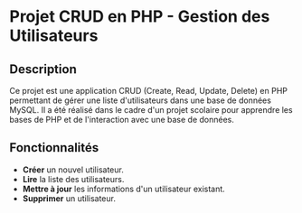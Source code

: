# Projet CRUD en PHP - Gestion des Utilisateurs

## Description
Ce projet est une application CRUD (Create, Read, Update, Delete) en PHP permettant de gérer une liste d'utilisateurs dans une base de données MySQL. Il a été réalisé dans le cadre d'un projet scolaire pour apprendre les bases de PHP et de l'interaction avec une base de données.

## Fonctionnalités
- **Créer** un nouvel utilisateur.
- **Lire** la liste des utilisateurs.
- **Mettre à jour** les informations d'un utilisateur existant.
- **Supprimer** un utilisateur.
